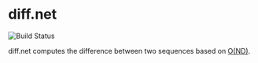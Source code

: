 # diff.net

![Build Status](https://github.com/masa-suzu/diff.net/workflows/.NET%20Core%20CI/badge.svg)

diff.net computes the difference between two sequences based on [O(ND)](http://www.xmailserver.org/diff2.pdf).
